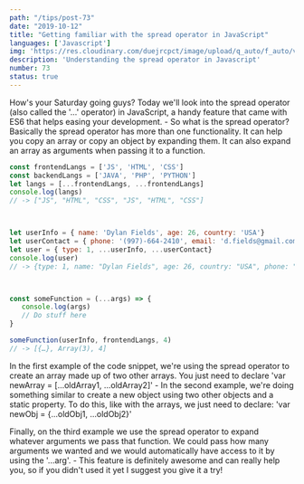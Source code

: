 ```yaml
---
path: "/tips/post-73"
date: "2019-10-12"
title: "Getting familiar with the spread operator in JavaScript"
languages: ['Javascript']
img: 'https://res.cloudinary.com/duejrcpct/image/upload/q_auto/f_auto/v1586976140/tips/73-1_apmp95.png'
description: 'Understanding the spread operator in Javascript'
number: 73
status: true
---
```


How's your Saturday going guys?
Today we'll look into the spread operator (also called the '...' operator) in JavaScript, a handy feature that came with ES6 that helps easing your development. -
So what is the spread operator? Basically the spread operator has more than one functionality. It can help you copy an array or copy an object by expanding them. It can also expand an array as arguments when passing it to a function.

 ```javascript
const frontendLangs = ['JS', 'HTML', 'CSS']
const backendLangs = ['JAVA', 'PHP', 'PYTHON']
let langs = [...frontendLangs, ...frontendLangs]
console.log(langs) 
// -> ["JS", "HTML", "CSS", "JS", "HTML", "CSS"]



let userInfo = { name: 'Dylan Fields', age: 26, country: 'USA'}
let userContact = { phone: '(997)-664-2410', email: 'd.fields@gmail.com'}
let user = { type: 1, ...userInfo, ...userContact}
console.log(user) 
// -> {type: 1, name: "Dylan Fields", age: 26, country: "USA", phone: "(997)-664-2410", email: "d.fields@gmail.com"}



const someFunction = (...args) => {
    console.log(args)
    // Do stuff here
}

someFunction(userInfo, frontendLangs, 4)
// -> [{…}, Array(3), 4]
 ```

In the first example of the code snippet, we're using the spread operator to create an array made up of two other arrays. You just need to declare 'var newArray = [...oldArray1, ...oldArray2]' -
In the second example, we're doing something similar to create a new object using two other objects and a static property. To do this, like with the arrays, we just need to declare: 'var newObj = {...oldObj1, ...oldObj2}'

Finally, on the third example we use the spread operator to expand whatever arguments we pass that function. We could pass how many arguments we wanted and we would automatically have access to it by using the '...arg'. -
This feature is definitely awesome and can really help you, so if you didn't used it yet I suggest you give it a try!